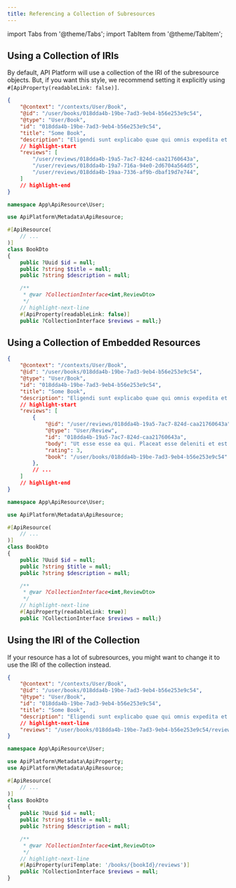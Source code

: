 ```yaml
---
title: Referencing a Collection of Subresources
---
```


import Tabs from '@theme/Tabs';
import TabItem from '@theme/TabItem';

## Using a Collection of IRIs

By default, API Platform will use a collection of the IRI of the subresource
objects. But, if you want this style, we recommend setting it explicitly using
`#[ApiProperty(readableLink: false)]`.

<Tabs queryString="tab" groupId="collection-subresource">

<TabItem value="output" label="Output">

```json
{
    "@context": "/contexts/User/Book",
    "@id": "/user/books/018dda4b-19be-7ad3-9eb4-b56e253e9c54",
    "@type": "User/Book",
    "id": "018dda4b-19be-7ad3-9eb4-b56e253e9c54",
    "title": "Some Book",
    "description": "Eligendi sunt explicabo quae qui omnis expedita et. Et incidunt earum recusandae itaque recusandae. Ipsam id id qui.",
    // highlight-start
    "reviews": [
        "/user/reviews/018dda4b-19a5-7ac7-824d-caa21760643a",
        "/user/reviews/018dda4b-19a7-716a-94e0-2d6704a564d5",
        "/user/reviews/018dda4b-19aa-7336-af9b-dbaf19d7e744",
    ]
    // highlight-end
}
```

</TabItem>

<TabItem value="apiresource" label="API Resource">

```php title="src/ApiResource/User/BookDto.php"
namespace App\ApiResource\User;

use ApiPlatform\Metadata\ApiResource;

#[ApiResource(
    // ...
)]
class BookDto
{
    public ?Uuid $id = null;
    public ?string $title = null;
    public ?string $description = null;

    /**
     * @var ?CollectionInterface<int,ReviewDto>
     */
    // highlight-next-line
    #[ApiProperty(readableLink: false)]
    public ?CollectionInterface $reviews = null;}
```

</TabItem>

</Tabs>

## Using a Collection of Embedded Resources

<Tabs queryString="tab" groupId="collection-subresource">

<TabItem value="output" label="Output">

```json
{
    "@context": "/contexts/User/Book",
    "@id": "/user/books/018dda4b-19be-7ad3-9eb4-b56e253e9c54",
    "@type": "User/Book",
    "id": "018dda4b-19be-7ad3-9eb4-b56e253e9c54",
    "title": "Some Book",
    "description": "Eligendi sunt explicabo quae qui omnis expedita et. Et incidunt earum recusandae itaque recusandae. Ipsam id id qui.",
    // highlight-start
    "reviews": [
        {
            "@id": "/user/reviews/018dda4b-19a5-7ac7-824d-caa21760643a",
            "@type": "User/Review",
            "id": "018dda4b-19a5-7ac7-824d-caa21760643a",
            "body": "Ut esse esse ea qui. Placeat esse deleniti et est. Deserunt est architecto et et.",
            "rating": 3,
            "book": "/user/books/018dda4b-19be-7ad3-9eb4-b56e253e9c54"
        },
        // ...
    ]
    // highlight-end
}
```

</TabItem>

<TabItem value="apiresource" label="API Resource">

```php title="src/ApiResource/User/BookDto.php"
namespace App\ApiResource\User;

use ApiPlatform\Metadata\ApiResource;

#[ApiResource(
    // ...
)]
class BookDto
{
    public ?Uuid $id = null;
    public ?string $title = null;
    public ?string $description = null;

    /**
     * @var ?CollectionInterface<int,ReviewDto>
     */
    // highlight-next-line
    #[ApiProperty(readableLink: true)]
    public ?CollectionInterface $reviews = null;}
```

</TabItem>

</Tabs>

## Using the IRI of the Collection

If your resource has a lot of subresources, you might want to change it to use
the IRI of the collection instead.

<Tabs queryString="tab" groupId="collection-subresource">

<TabItem value="output" label="Output">

```json
{
    "@context": "/contexts/User/Book",
    "@id": "/user/books/018dda4b-19be-7ad3-9eb4-b56e253e9c54",
    "@type": "User/Book",
    "id": "018dda4b-19be-7ad3-9eb4-b56e253e9c54",
    "title": "Some Book",
    "description": "Eligendi sunt explicabo quae qui omnis expedita et. Et incidunt earum recusandae itaque recusandae. Ipsam id id qui.",
    // highlight-next-line
    "reviews": "/user/books/018dda4b-19be-7ad3-9eb4-b56e253e9c54/reviews"
}
```

</TabItem>

<TabItem value="apiresource" label="API Resource">

```php title="src/ApiResource/User/BookDto.php"
namespace App\ApiResource\User;

use ApiPlatform\Metadata\ApiProperty;
use ApiPlatform\Metadata\ApiResource;

#[ApiResource(
    // ...
)]
class BookDto
{
    public ?Uuid $id = null;
    public ?string $title = null;
    public ?string $description = null;

    /**
     * @var ?CollectionInterface<int,ReviewDto>
     */
    // highlight-next-line
    #[ApiProperty(uriTemplate: '/books/{bookId}/reviews')]
    public ?CollectionInterface $reviews = null;
}
```

</TabItem>

</Tabs>